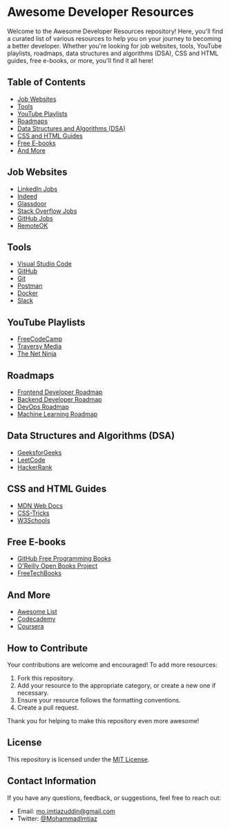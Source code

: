 # Awesome Developer Resources

Welcome to the Awesome Developer Resources repository! Here, you'll find a curated list of various resources to help you on your journey to becoming a better developer. Whether you're looking for job websites, tools, YouTube playlists, roadmaps, data structures and algorithms (DSA), CSS and HTML guides, free e-books, or more, you'll find it all here!

## Table of Contents

- [Job Websites](#job-websites)
- [Tools](#tools)
- [YouTube Playlists](#youtube-playlists)
- [Roadmaps](#roadmaps)
- [Data Structures and Algorithms (DSA)](#data-structures-and-algorithms-dsa)
- [CSS and HTML Guides](#css-and-html-guides)
- [Free E-books](#free-e-books)
- [And More](#and-more)

## Job Websites

- [LinkedIn Jobs](https://www.linkedin.com/jobs/)
- [Indeed](https://www.indeed.com/)
- [Glassdoor](https://www.glassdoor.com/index.htm)
- [Stack Overflow Jobs](https://stackoverflow.com/jobs)
- [GitHub Jobs](https://jobs.github.com/)
- [RemoteOK](https://remoteok.io/)

## Tools

- [Visual Studio Code](https://code.visualstudio.com/)
- [GitHub](https://github.com/)
- [Git](https://git-scm.com/)
- [Postman](https://www.postman.com/)
- [Docker](https://www.docker.com/)
- [Slack](https://slack.com/)

## YouTube Playlists

- [FreeCodeCamp](https://www.youtube.com/user/FreeCodeCamp)
- [Traversy Media](https://www.youtube.com/user/TechGuyWeb)
- [The Net Ninja](https://www.youtube.com/channel/UCW5YeuERMmlnqo4oq8vwUpg)

## Roadmaps

- [Frontend Developer Roadmap](https://roadmap.sh/frontend)
- [Backend Developer Roadmap](https://roadmap.sh/backend)
- [DevOps Roadmap](https://roadmap.sh/devops)
- [Machine Learning Roadmap](https://roadmap.sh/machine-learning)

## Data Structures and Algorithms (DSA)

- [GeeksforGeeks](https://www.geeksforgeeks.org/)
- [LeetCode](https://leetcode.com/)
- [HackerRank](https://www.hackerrank.com/domains/tutorials/10-days-of-javascript)

## CSS and HTML Guides

- [MDN Web Docs](https://developer.mozilla.org/en-US/docs/Web)
- [CSS-Tricks](https://css-tricks.com/)
- [W3Schools](https://www.w3schools.com/)

## Free E-books

- [GitHub Free Programming Books](https://github.com/EbookFoundation/free-programming-books)
- [O'Reilly Open Books Project](https://www.oreilly.com/openbook/)
- [FreeTechBooks](http://www.freetechbooks.com/)

## And More

- [Awesome List](https://github.com/sindresorhus/awesome)
- [Codecademy](https://www.codecademy.com/)
- [Coursera](https://www.coursera.org/)

## How to Contribute

Your contributions are welcome and encouraged! To add more resources:

1. Fork this repository.
2. Add your resource to the appropriate category, or create a new one if necessary.
3. Ensure your resource follows the formatting conventions.
4. Create a pull request.

Thank you for helping to make this repository even more awesome!

## License

This repository is licensed under the [MIT License](LICENSE).

## Contact Information

If you have any questions, feedback, or suggestions, feel free to reach out:

- Email: [mo.imtiazuddin@gmail.com](mailtomo.imtiazuddin@gmail.com)
- Twitter: [@MohammadImtiaz](https://twitter.com/MohammadImtiaz)
